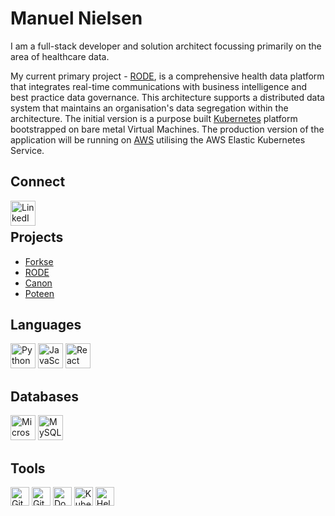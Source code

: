 <!-- Project Links -->
[forske]: https://forske.org
[rode]: https://rode.forske.org
[canon]: https://canon.forske.org
[poteen]: https://poteen.forske.org
<!-- Connect Links -->
[linkedin]: https://www.linkedin.com/in/manuel-nielsen-559a13129/
<!-- Language Links -->
[python]: https://www.python.org/
[javascript]: https://www.javascript.com/
[react]: https://reactjs.org/
<!-- Database Links -->
[microsoft sql]: https://www.microsoft.com/en-us/sql-server
[mysql]: https://www.mysql.com/
<!-- Tool Links -->
[git]: https://git-scm.com/
[github]: https://github.com/
[docker]: https://www.docker.com/
[kubernetes]: https://kubernetes.io/
[helm]: https://helm.sh/
[aws]: https://aws.amazon.com/
<!-- Content -->
# Manuel Nielsen
I am a full-stack developer and solution architect focussing primarily on the area of healthcare data.

My current primary project - [RODE][rode], is a comprehensive health data platform that integrates real-time communications with business intelligence and best practice data governance. This architecture supports a distributed data system that maintains an organisation's data segregation within the architecture. The initial version is a purpose built [Kubernetes][kubernetes] platform bootstrapped on bare metal Virtual Machines. The production version of the application will be running on [AWS][aws] utilising the AWS Elastic Kubernetes Service.

## <span id='Connect'>Connect</span>
[<img align="left" width="40px" src="https://content.linkedin.com/content/dam/me/business/en-us/amp/brand-site/v2/bg/LI-Bug.svg.original.svg" alt="LinkedIn" />][LinkedIn]<br/> 

## <span id='Projects'>Projects</span>
* [Forkse][forske]
* [RODE][rode]
* [Canon][canon]
* [Poteen][poteen]

## <span id='Languages'>Languages</span>
[<img height="40px" alt="Python" src="https://upload.wikimedia.org/wikipedia/commons/thumb/c/c3/Python-logo-notext.svg/1200px-Python-logo-notext.svg.png" />][python]
[<img height="40px" alt="JavaScript" src="https://upload.wikimedia.org/wikipedia/commons/6/6a/JavaScript-logo.png" />][javascript]
[<img height="40px" alt="React" src="https://upload.wikimedia.org/wikipedia/commons/thumb/a/a7/React-icon.svg/1024px-React-icon.svg.png" />][react]

## <span id='Databases'>Databases</span>
[<img height="40px" alt="Microsoft SQL Server" src="https://encrypted-tbn0.gstatic.com/images?q=tbn:ANd9GcQVXcUCEHFHY4Y6x0I6z3JHIC8YLbCJJ7SxaIy-okDQ8rnmWGtnYe25j-mP1SP2zZr4qYU&usqp=CAU" />][microsoft sql]
[<img height="40px" alt="MySQL" src="https://www.mysql.com/common/logos/logo-mysql-170x115.png" />][mysql]

## <span id='Tools'>Tools</span>
[<img height="30px" alt="Git" src="https://helm.forske.org/assets/.profile/git.png" />][Git]
[<img width="30px" alt="GitHub" src="https://helm.forske.org/assets/.profile/github.png" />][GitHub]
[<img width="30px" alt="Docker" src="https://helm.forske.org/assets/.profile/docker.png" />][Docker]
[<img width="30px" alt="Kubernetes" src="https://helm.forske.org/assets/.profile/kubernetes.png" />][Kubernetes]
[<img width="30px" alt="Helm" src="https://helm.forske.org/assets/.profile/helm.svg" />][Helm]
